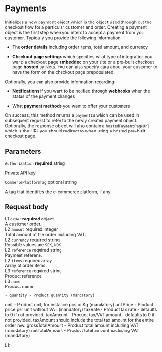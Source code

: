 # Payments


Initializes a new payment object which is the object used through out the checkout flow for a particular customer and order. Creating a payment object is the first step when you intent to accept a payment from you customer. Typically you provide the following information:
      
- The **order details** including order items, total amount, and currency
      
- **Checkout page settings** which specifies what type of integration you want: a checkout page **embedded** on your site or a pre-built checkout page **hosted** by Nets. You can also specify data about your customer to have the form on the checkout page prepopulated.
      
      
Optionally, you can also provide information regarding:
      
- **Notifications** if you want to be notified through **webhooks** when the status of the payment changes
      
- What **payment methods** you want to offer your customers
      
      
On success, this method returns a <code>paymentId</code> which can be used in subsequent request to refer to the newly created payment object. Optionally, the response object will also contain a <code >hostedPaymentPageUrl</code> which is the URL you should redirect to when using a hosted pre-built checkout page. 


## Parameters

<code>Authorization</code> **required** string

Private API key.


<code>CommercePlatformTag</code> optional string

A tag that identifies the e-commerce platform, if any. 


## Request body

L1 <code>order</code> **required** object  
   A customer order.  
  L2 <code>amount</code> required integer   
     Total amount of the order including VAT.  
  L2 <code>currency</code> required string   
     Possible values are <code>SEK</code>, <code>NOK</code>   
  L2 <code>reference</code> required string  
     Payment referene.  
  L2 <code>items</code> required array  
    Array of order items.  
    L3 <code>reference</code> required string  
      Product reference.  
    L3 <code>name</code>   
       Product name   
       
       
       
       
       
       
    - quantity - Product quantity (mandatory)
unit - Product unit, for instance pcs or Kg (mandatory)
unitPrice - Product price per unit without VAT (mandatory)
taxRate - Product tax rate - defaults to 0 if not provided.
taxAmount - Product tax/VAT amount  - defaults to 0 if not provided. taxAmount should include the total tax amount for the entire order row.
grossTotalAmount - Product total amount including VAT (mandatory)
netTotalAmount - Product total amount excluding VAT (mandatory)





L1: 
      
      
      
      
